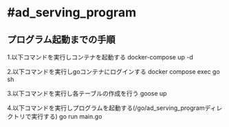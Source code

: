 #ad_serving_program
========================

## プログラム起動までの手順
1.以下コマンドを実行しコンテナを起動する
docker-compose up -d 

2.以下コマンドを実行しgoコンテナにログインする
docker compose exec go sh

3.以下コマンドを実行し各テーブルの作成を行う
goose up

4.以下コマンドを実行しプログラムを起動する(/go/ad_serving_programディレクトリで実行する)
go run main.go 
